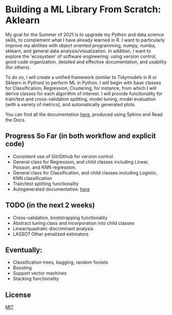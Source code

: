 # Building a ML Library From Scratch: Aklearn

My goal for the Summer of 2021 is to upgrade my Python and data science skills, to complement what I have already learned in R. I want to particularly improve my abilities with object oriented programming, numpy, numba, sklearn, and general data analysis/visualization. In addition, I want to explore the 'ecosystem' of software engineering: using version control, good code organization, detailed and effective documentation, and usability (for others).

To do so, I will create a unified framework (similar to Tidymodels in R or Sklearn in Python) to perform ML in Python. I will begin with base classes for Classification, Regression, Clustering, for instance, from which I will derive classes for each algorithm of interest. I will provide functionality for train/test and cross-validation splitting, model tuning, model evaluation (with a variety of metrics), and automatically generated plots.

You can find all the documentation [here](https://akprasadan.github.io/Summer2021ML/index.html), produced using Sphinx and Read the Docs.

## Progress So Far (in both workflow and explicit code)

- Consistent use of Git/Github for version control
- General class for Regression, and child classes including Linear, Poisson, and KNN regression.
- General class for Classification, and child classes including Logistic, KNN classification
- Train/test splitting functionality
- Autogenerated documentation: [here](https://akprasadan.github.io/Summer2021ML/index.html)


## TODO (in the next 2 weeks)

- Cross-validation, bootstrapping functionality
- Abstract tuning class and incorporation into child classes
- Linear/quadratic discriminant analysis
- LASSO? Other penalized estimators

## Eventually:
- Classification trees, bagging, random forests
- Boosting
- Support vector machines
- Stacking functionality

## License
[MIT](https://choosealicense.com/licenses/mit/)
